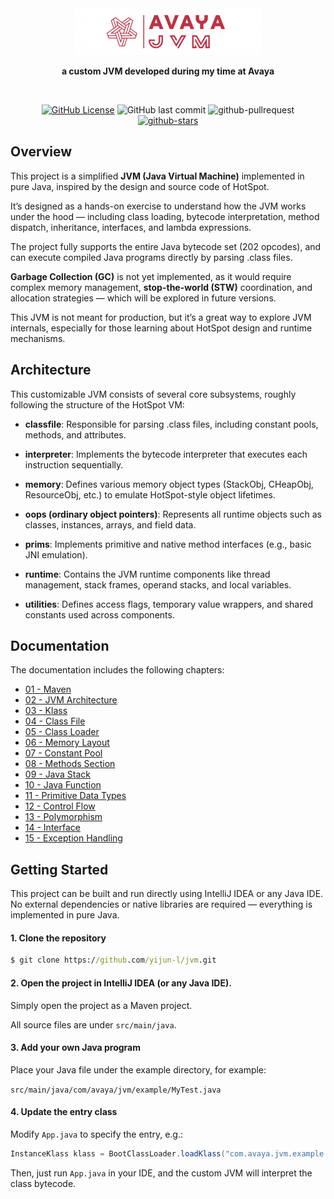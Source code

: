 <div align="center">

<img src="./doc/img/logo.png" alt="logo" width="300">

**a custom JVM developed during my time at Avaya**

<br>

[![GitHub License](https://img.shields.io/github/license/yijun-l/jvm)](./LICENSE)
![GitHub last commit](https://img.shields.io/github/last-commit/yijun-l/jvm)
![github-pullrequest](https://img.shields.io/github/issues-pr/yijun-l/jvm)
[![github-stars](https://img.shields.io/github/stars/yijun-l/jvm?style=flat&logo=github)](https://github.com/yijun-l/docker/stargazers)

</div>

## Overview

This project is a simplified **JVM (Java Virtual Machine)** implemented in pure Java, inspired by the design and source code of HotSpot.

It’s designed as a hands-on exercise to understand how the JVM works under the hood — including class loading, bytecode interpretation, method dispatch, inheritance, interfaces, and lambda expressions.

The project fully supports the entire Java bytecode set (202 opcodes), and can execute compiled Java programs directly by parsing .class files.

**Garbage Collection (GC)** is not yet implemented, as it would require complex memory management, **stop-the-world (STW)** coordination, and allocation strategies — which will be explored in future versions.

This JVM is not meant for production, but it’s a great way to explore JVM internals, especially for those learning about HotSpot design and runtime mechanisms.


## Architecture

This customizable JVM consists of several core subsystems, roughly following the structure of the HotSpot VM:

- **classfile**: Responsible for parsing .class files, including constant pools, methods, and attributes.

- **interpreter**: Implements the bytecode interpreter that executes each instruction sequentially.

- **memory**: Defines various memory object types (StackObj, CHeapObj, ResourceObj, etc.) to emulate HotSpot-style object lifetimes.

- **oops (ordinary object pointers)**: Represents all runtime objects such as classes, instances, arrays, and field data.

- **prims**: Implements primitive and native method interfaces (e.g., basic JNI emulation).

- **runtime**: Contains the JVM runtime components like thread management, stack frames, operand stacks, and local variables.

- **utilities**: Defines access flags, temporary value wrappers, and shared constants used across components.

## Documentation

The documentation includes the following chapters:

- [01 - Maven](./doc/01%20-%20maven.md)
- [02 - JVM Architecture](./doc/02%20-%20jvm%20arch.md)
- [03 - Klass](./doc/03%20-%20klass.md)
- [04 - Class File](./doc/04%20-%20class%20file.md)
- [05 - Class Loader](./doc/05%20-%20class%20loader.md)
- [06 - Memory Layout](./doc/06%20-%20memory%20layout.md)
- [07 - Constant Pool](./doc/07%20-%20constant%20pool.md)
- [08 - Methods Section](./doc/08%20-%20methods%20section.md)
- [09 - Java Stack](./doc/09%20-%20java%20stack.md)
- [10 - Java Function](./doc/10%20-%20java%20function.md)
- [11 - Primitive Data Types](./doc/11%20-%20primitive%20data%20types.md)
- [12 - Control Flow](./doc/12%20-%20control%20flow.md)
- [13 - Polymorphism](./doc/13%20-%20polymorphism.md)
- [14 - Interface](./doc/14%20-%20interface.md)
- [15 - Exception Handling](./doc/15%20-%20exception%20handling.md)

## Getting Started

This project can be built and run directly using IntelliJ IDEA or any Java IDE.
No external dependencies or native libraries are required — everything is implemented in pure Java.

#### 1. Clone the repository

```cmd
$ git clone https://github.com/yijun-l/jvm.git
```

#### 2. Open the project in IntelliJ IDEA (or any Java IDE).

Simply open the project as a Maven project.

All source files are under `src/main/java`.

#### 3. Add your own Java program

Place your Java file under the example directory, for example:

```src/main/java/com/avaya/jvm/example/MyTest.java```

#### 4. Update the entry class

Modify `App.java` to specify the entry, e.g.:

```java
InstanceKlass klass = BootClassLoader.loadKlass("com.avaya.jvm.example.MyTest");
```

Then, just run `App.java` in your IDE, and the custom JVM will interpret the class bytecode.